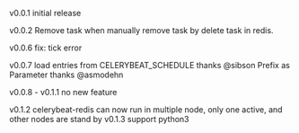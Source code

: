 v0.0.1 initial release

v0.0.2 Remove task when manually remove task by delete task in redis.

v0.0.6 fix: tick error

v0.0.7 load entries from CELERYBEAT_SCHEDULE thanks @sibson
       Prefix as Parameter thanks @asmodehn

v0.0.8 - v0.1.1 no new feature

v0.1.2 celerybeat-redis can now run in multiple node, only one active, and other nodes are stand by
v0.1.3 support python3
